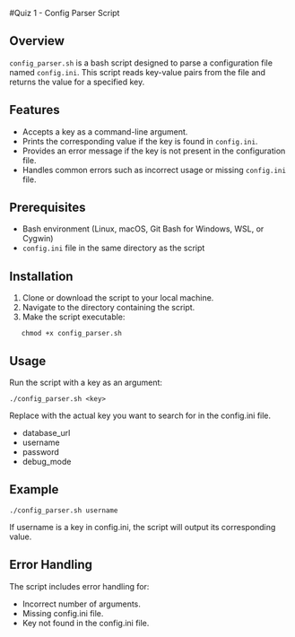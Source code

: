#Quiz 1 - Config Parser Script 

## Overview
`config_parser.sh` is a bash script designed to parse a configuration file named `config.ini`. This script reads key-value pairs from the file and returns the value for a specified key.

## Features
- Accepts a key as a command-line argument.
- Prints the corresponding value if the key is found in `config.ini`.
- Provides an error message if the key is not present in the configuration file.
- Handles common errors such as incorrect usage or missing `config.ini` file.

## Prerequisites
- Bash environment (Linux, macOS, Git Bash for Windows, WSL, or Cygwin)
- `config.ini` file in the same directory as the script

## Installation
1. Clone or download the script to your local machine.
2. Navigate to the directory containing the script.
3. Make the script executable:
```
   chmod +x config_parser.sh
```

## Usage
Run the script with a key as an argument:
```
./config_parser.sh <key>
```
Replace <key> with the actual key you want to search for in the config.ini file.
- database_url
- username
- password
- debug_mode
  
## Example
```
./config_parser.sh username
```
If username is a key in config.ini, the script will output its corresponding value.

## Error Handling
The script includes error handling for:

- Incorrect number of arguments.
- Missing config.ini file.
- Key not found in the config.ini file.
